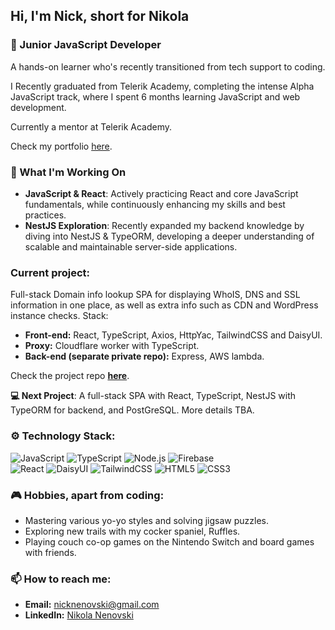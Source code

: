 ## Hi, I'm Nick, short for Nikola

### 🌱 Junior JavaScript Developer

A hands-on learner who's recently transitioned from tech support to coding.   

I Recently graduated from Telerik Academy, completing the intense Alpha JavaScript track, where I spent 6 months learning JavaScript and web development.

Currently a mentor at Telerik Academy.

Check my portfolio [here](https://nikola-nenovski.info).

### 🚀 What I'm Working On

- **JavaScript & React**: Actively practicing React and core JavaScript fundamentals, while continuously enhancing my skills and best practices.
- **NestJS Exploration**: Recently expanded my backend knowledge by diving into NestJS & TypeORM, developing a deeper understanding of scalable and maintainable server-side applications.

### **Current project**: 
Full-stack Domain info lookup SPA for displaying WhoIS, DNS and SSL information in one place, as well as extra info such as CDN and WordPress instance checks. 
Stack:
  - **Front-end:** React, TypeScript, Axios, HttpYac, TailwindCSS and DaisyUI.
  - **Proxy:** Cloudflare worker with TypeScript.
  - **Back-end (separate private repo):** Express, AWS lambda.

Check the project repo **[here](https://github.com/Nickslabcode/domain-info-lookup)**.


**💻 Next Project**: A full-stack SPA with React, TypeScript, NestJS with TypeORM for backend, and PostGreSQL. More details TBA.

### ⚙️ Technology Stack:
![JavaScript](https://img.shields.io/badge/JavaScript-F7DF1E?style=for-the-badge&logo=javascript&logoColor=black)
![TypeScript](https://img.shields.io/badge/TypeScript-3178C6?style=for-the-badge&logo=typescript&logoColor=white)
![Node.js](https://img.shields.io/badge/Node.js-339933?style=for-the-badge&logo=node.js&logoColor=white)
![Firebase](https://img.shields.io/badge/Firebase-FFCA28?style=for-the-badge&logo=firebase&logoColor=black)  
![React](https://img.shields.io/badge/React-20232A?style=for-the-badge&logo=react&logoColor=61DAFB)
![DaisyUI](https://img.shields.io/badge/DaisyUI-5A0EF8?style=for-the-badge&logo=daisyui&logoColor=white)
![TailwindCSS](https://img.shields.io/badge/TailwindCSS-06B6D4?style=for-the-badge&logo=tailwindcss&logoColor=white)
![HTML5](https://img.shields.io/badge/HTML5-E34F26?style=for-the-badge&logo=html5&logoColor=white)
![CSS3](https://img.shields.io/badge/CSS3-1572B6?style=for-the-badge&logo=css3&logoColor=white)

### 🎮 Hobbies, apart from coding:
- Mastering various yo-yo styles and solving jigsaw puzzles.
- Exploring new trails with my cocker spaniel, Ruffles.
- Playing couch co-op games on the Nintendo Switch and board games with friends.

### 📫 How to reach me:
- **Email:** nicknenovski@gmail.com
- **LinkedIn:** [Nikola Nenovski](https://www.linkedin.com/in/nikola-nenovski-326291324/)
